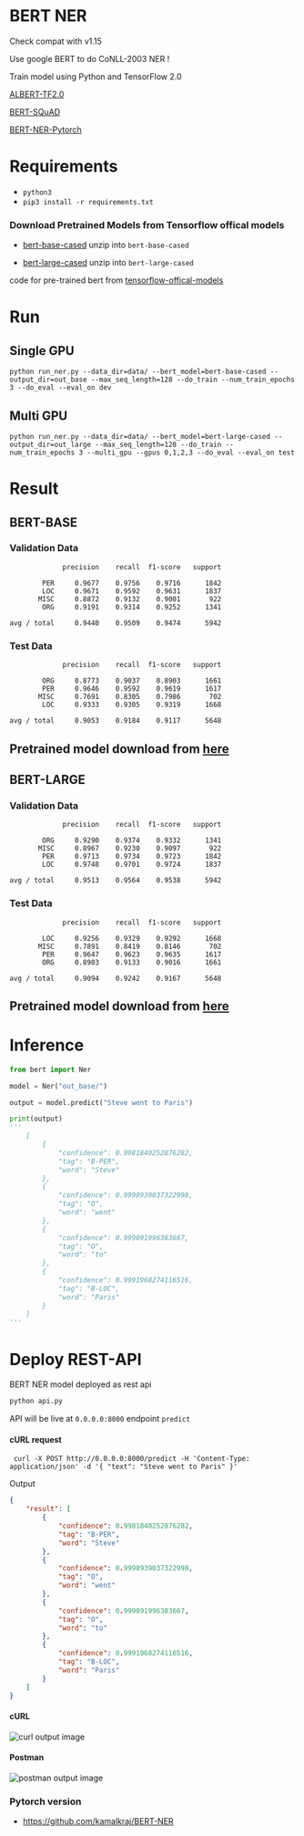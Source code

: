 # BERT NER

Check compat with v1.15

Use google BERT to do CoNLL-2003 NER !

Train model using Python and TensorFlow 2.0

[ALBERT-TF2.0](https://github.com/kamalkraj/ALBERT-TF2.0)

[BERT-SQuAD](https://github.com/kamalkraj/BERT-SQuAD)

[BERT-NER-Pytorch](https://github.com/kamalkraj/BERT-NER)


# Requirements

- `python3`
- `pip3 install -r requirements.txt`

### Download Pretrained Models from Tensorflow offical models
- [bert-base-cased](https://storage.googleapis.com/cloud-tpu-checkpoints/bert/tf_20/cased_L-12_H-768_A-12.tar.gz) unzip into `bert-base-cased`

- [bert-large-cased](https://storage.googleapis.com/cloud-tpu-checkpoints/bert/tf_20/cased_L-24_H-1024_A-16.tar.gz) unzip into `bert-large-cased`

code for pre-trained bert from [tensorflow-offical-models](https://github.com/tensorflow/models/tree/master/official/nlp) 

# Run

## Single GPU

`python run_ner.py --data_dir=data/ --bert_model=bert-base-cased --output_dir=out_base --max_seq_length=128 --do_train --num_train_epochs 3 --do_eval --eval_on dev`

## Multi GPU

`python run_ner.py --data_dir=data/ --bert_model=bert-large-cased --output_dir=out_large --max_seq_length=128 --do_train --num_train_epochs 3 --multi_gpu --gpus 0,1,2,3 --do_eval --eval_on test`

# Result

## BERT-BASE

### Validation Data
```
             precision    recall  f1-score   support

        PER     0.9677    0.9756    0.9716      1842
        LOC     0.9671    0.9592    0.9631      1837
       MISC     0.8872    0.9132    0.9001       922
        ORG     0.9191    0.9314    0.9252      1341

avg / total     0.9440    0.9509    0.9474      5942
```
### Test Data
```
             precision    recall  f1-score   support

        ORG     0.8773    0.9037    0.8903      1661
        PER     0.9646    0.9592    0.9619      1617
       MISC     0.7691    0.8305    0.7986       702
        LOC     0.9333    0.9305    0.9319      1668

avg / total     0.9053    0.9184    0.9117      5648
```
## Pretrained model download from [here](https://drive.google.com/file/d/1ZlQimY5xbkpS_1baO-ZtCZZef4MvG9__/view?usp=sharing)

## BERT-LARGE

### Validation Data
```
             precision    recall  f1-score   support

        ORG     0.9290    0.9374    0.9332      1341
       MISC     0.8967    0.9230    0.9097       922
        PER     0.9713    0.9734    0.9723      1842
        LOC     0.9748    0.9701    0.9724      1837

avg / total     0.9513    0.9564    0.9538      5942
```
### Test Data
```
             precision    recall  f1-score   support

        LOC     0.9256    0.9329    0.9292      1668
       MISC     0.7891    0.8419    0.8146       702
        PER     0.9647    0.9623    0.9635      1617
        ORG     0.8903    0.9133    0.9016      1661

avg / total     0.9094    0.9242    0.9167      5648
```
## Pretrained model download from [here](https://drive.google.com/file/d/1BZCKj_e_SXxlvg4rKUC0EI4BJXYssTVL/view?usp=sharing)

# Inference

```python
from bert import Ner

model = Ner("out_base/")

output = model.predict("Steve went to Paris")

print(output)
'''
    [
        {
            "confidence": 0.9981840252876282,
            "tag": "B-PER",
            "word": "Steve"
        },
        {
            "confidence": 0.9998939037322998,
            "tag": "O",
            "word": "went"
        },
        {
            "confidence": 0.999891996383667,
            "tag": "O",
            "word": "to"
        },
        {
            "confidence": 0.9991968274116516,
            "tag": "B-LOC",
            "word": "Paris"
        }
    ]
'''
```

# Deploy REST-API
BERT NER model deployed as rest api
```bash
python api.py
```
API will be live at `0.0.0.0:8000` endpoint `predict`
#### cURL request
` curl -X POST http://0.0.0.0:8000/predict -H 'Content-Type: application/json' -d '{ "text": "Steve went to Paris" }'`

Output
```json
{
    "result": [
        {
            "confidence": 0.9981840252876282,
            "tag": "B-PER",
            "word": "Steve"
        },
        {
            "confidence": 0.9998939037322998,
            "tag": "O",
            "word": "went"
        },
        {
            "confidence": 0.999891996383667,
            "tag": "O",
            "word": "to"
        },
        {
            "confidence": 0.9991968274116516,
            "tag": "B-LOC",
            "word": "Paris"
        }
    ]
}
```
#### cURL 
![curl output image](/img/curl.png)
#### Postman
![postman output image](/img/postman.png)


### Pytorch version

- https://github.com/kamalkraj/BERT-NER
